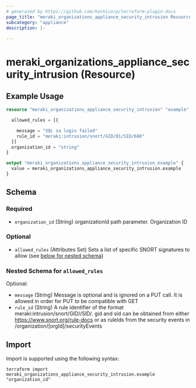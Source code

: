 ```yaml
---
# generated by https://github.com/hashicorp/terraform-plugin-docs
page_title: "meraki_organizations_appliance_security_intrusion Resource - terraform-provider-meraki"
subcategory: "appliance"
description: |-
  
---
```


# meraki_organizations_appliance_security_intrusion (Resource)



## Example Usage

```terraform
resource "meraki_organizations_appliance_security_intrusion" "example" {

  allowed_rules = [{

    message = "SQL sa login failed"
    rule_id = "meraki:intrusion/snort/GID/01/SID/688"
  }]
  organization_id = "string"
}

output "meraki_organizations_appliance_security_intrusion_example" {
  value = meraki_organizations_appliance_security_intrusion.example
}
```

<!-- schema generated by tfplugindocs -->
## Schema

### Required

- `organization_id` (String) organizationId path parameter. Organization ID

### Optional

- `allowed_rules` (Attributes Set) Sets a list of specific SNORT signatures to allow (see [below for nested schema](#nestedatt--allowed_rules))

<a id="nestedatt--allowed_rules"></a>
### Nested Schema for `allowed_rules`

Optional:

- `message` (String) Message is optional and is ignored on a PUT call. It is allowed in order for PUT to be compatible with GET
- `rule_id` (String) A rule identifier of the format meraki:intrusion/snort/GID/<gid>/SID/<sid>. gid and sid can be obtained from either https://www.snort.org/rule-docs or as ruleIds from the security events in /organization/[orgId]/securityEvents

## Import

Import is supported using the following syntax:

```shell
terraform import meraki_organizations_appliance_security_intrusion.example "organization_id"
```
